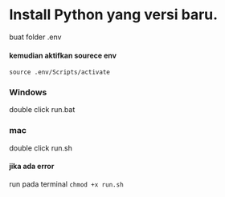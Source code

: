 # Install Python yang versi baru.
buat folder .env

#### kemudian aktifkan sourece env
`source .env/Scripts/activate`

### Windows
double click run.bat

### mac
  double click run.sh
  
  #### jika ada error
  run  pada terminal `chmod +x run.sh`
